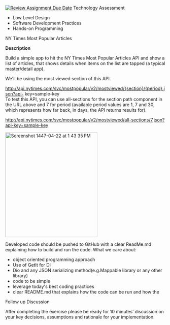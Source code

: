 [![Review Assignment Due Date](https://classroom.github.com/assets/deadline-readme-button-22041afd0340ce965d47ae6ef1cefeee28c7c493a6346c4f15d667ab976d596c.svg)](https://classroom.github.com/a/lO4A4y6j)
Technology Assessment

* Low Level Design   
* Software Development Practices   
* Hands-on Programming 

NY Times Most Popular Articles 

**Description** 

Build a simple app to hit the NY Times Most Popular Articles API and show a list of articles, that shows details when items on the list are tapped (a typical master/detail app). 

We'll be using the most viewed section of this API. 

http://api.nytimes.com/svc/mostpopular/v2/mostviewed/{section}/{period}.json?api- key=sample-key  
To test this API, you can use all-sections for the section path component in the URL above and 7 for period (available period values are 1, 7 and 30, which represents how far back, in days, the API returns results for). 

http://api.nytimes.com/svc/mostpopular/v2/mostviewed/all-sections/7.json?api-key=sample-key 

<img width="290" height="330" alt="Screenshot 1447-04-22 at 1 43 35 PM" src="https://github.com/user-attachments/assets/8e3cf9b0-2d77-4f9f-a1d7-b1503fbe2e2a" />


Developed code should be pushed to GitHub with a clear ReadMe.md explaining how to build and run the code. What we care about: 

* object oriented programming approach   
* Use of GetIt for DI  
* Dio and any JSON serializing method(e.g.Mappable library or any other library)  
* code to be simple   
* leverage today's best coding practices   
* clear README.md that explains how the code can be run and how the 


Follow up Discussion 

After completing the exercise please be ready for 10 minutes’ discussion on your key decisions, assumptions and rationale for your implementation. 

